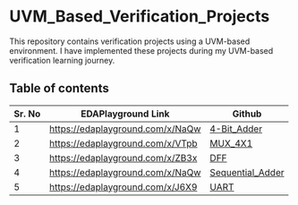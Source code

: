 # UVM_Based_Verification_Projects
This repository contains verification projects using a UVM-based environment. I have implemented these projects during my UVM-based verification learning journey.

## Table of contents
| Sr. No | EDAPlayground Link | Github |
| --- | ---- | ---- |
| 1 | https://edaplayground.com/x/NaQw | [4-Bit_Adder](https://github.com/AYYAZmayo/UVM_Based_Verification_Projects/tree/main/4bit_adder)                                |
| 2 | https://edaplayground.com/x/VTpb | [MUX_4X1](https://github.com/AYYAZmayo/UVM_Based_Verification_Projects/tree/main/mux4x1)                                |
| 3 | https://edaplayground.com/x/ZB3x | [DFF](https://github.com/AYYAZmayo/UVM_Based_Verification_Projects/tree/main/DFF)                                |
| 4 | https://edaplayground.com/x/NaQw | [Sequential_Adder](https://github.com/AYYAZmayo/UVM_Based_Verification_Projects/tree/main/Sequential_Adder)                                |
| 5 | https://edaplayground.com/x/J6X9 | [UART](https://github.com/AYYAZmayo/UVM_Based_Verification_Projects/tree/main/UART)                                |
